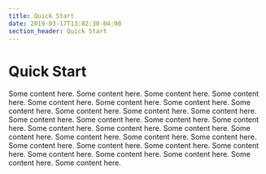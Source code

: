 ```yaml
---
title: Quick Start
date: 2019-03-17T13:02:30-04:00
section_header: Quick Start
---
```



# Quick Start
Some content here. Some content here. Some content here. Some content here. Some content here. Some content here. Some content here. Some content here. Some content here. Some content here. Some content here. Some content here. Some content here. Some content here. Some content here. Some content here. Some content here. Some content here. Some content here. Some content here. Some content here. Some content here. Some content here. Some content here. Some content here. Some content here. Some content here. Some content here. Some content here. Some content here. Some content here. 

